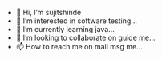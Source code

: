 - 👋 Hi, I’m sujitshinde
- 👀 I’m interested in software testing...
- 🌱 I’m currently learning java...
- 💞️ I’m looking to collaborate on guide me...
- 📫 How to reach me on mail msg me...

<!---
sujitshinde550/sujitshinde550 is a ✨ special ✨ repository because its `README.md` (this file) appears on your GitHub profile.
You can click the Preview link to take a look at your changes.
--->

